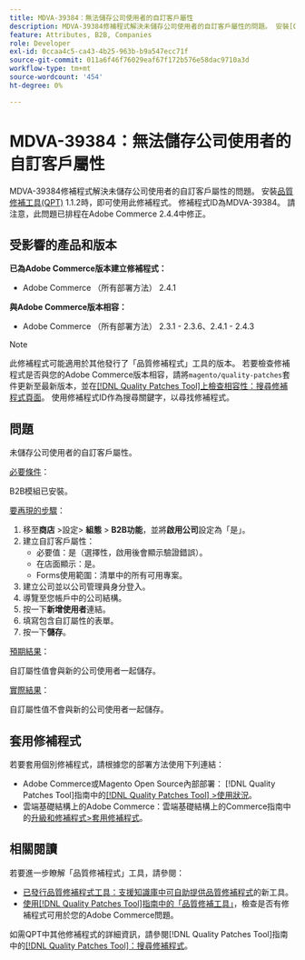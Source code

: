 ```yaml
---
title: MDVA-39384：無法儲存公司使用者的自訂客戶屬性
description: MDVA-39384修補程式解決未儲存公司使用者的自訂客戶屬性的問題。 安裝[Quality Patches Tool (QPT)](https://experienceleague.adobe.com/zh-hant/docs/commerce-operations/tools/quality-patches-tool/quality-patches-tool-to-self-serve-quality-patches) 1.1.2時，即可使用此修補程式。 修補程式ID為MDVA-39384。 請注意，此問題已排程在Adobe Commerce 2.4.4中修正。
feature: Attributes, B2B, Companies
role: Developer
exl-id: 0ccaa4c5-ca43-4b25-963b-b9a547ecc71f
source-git-commit: 011a6f46f76029eaf67f172b576e58dac9710a3d
workflow-type: tm+mt
source-wordcount: '454'
ht-degree: 0%

---
```


# MDVA-39384：無法儲存公司使用者的自訂客戶屬性

MDVA-39384修補程式解決未儲存公司使用者的自訂客戶屬性的問題。 安裝[品質修補工具(QPT)](https://experienceleague.adobe.com/zh-hant/docs/commerce-operations/tools/quality-patches-tool/quality-patches-tool-to-self-serve-quality-patches) 1.1.2時，即可使用此修補程式。 修補程式ID為MDVA-39384。 請注意，此問題已排程在Adobe Commerce 2.4.4中修正。

## 受影響的產品和版本

**已為Adobe Commerce版本建立修補程式：**

* Adobe Commerce （所有部署方法） 2.4.1

**與Adobe Commerce版本相容：**

* Adobe Commerce （所有部署方法） 2.3.1 - 2.3.6、2.4.1 - 2.4.3

>[!NOTE]
>
>此修補程式可能適用於其他發行了「品質修補程式」工具的版本。 若要檢查修補程式是否與您的Adobe Commerce版本相容，請將`magento/quality-patches`套件更新至最新版本，並在[[!DNL Quality Patches Tool]上檢查相容性：搜尋修補程式頁面](https://experienceleague.adobe.com/zh-hant/docs/commerce-operations/tools/quality-patches-tool/quality-patches-tool-to-self-serve-quality-patches)。 使用修補程式ID作為搜尋關鍵字，以尋找修補程式。

## 問題

未儲存公司使用者的自訂客戶屬性。

<u>必要條件</u>：

B2B模組已安裝。

<u>要再現的步驟</u>：

1. 移至&#x200B;**商店** >設定> **組態** > **B2B功能**，並將&#x200B;**啟用公司**&#x200B;設定為「是」。
1. 建立自訂客戶屬性：
   * 必要值：是（選擇性，啟用後會顯示驗證錯誤）。
   * 在店面顯示：是。
   * Forms使用範圍：清單中的所有可用專案。
1. 建立公司並以公司管理員身分登入。
1. 導覽至您帳戶中的公司結構。
1. 按一下&#x200B;**新增使用者**&#x200B;連結。
1. 填寫包含自訂屬性的表單。
1. 按一下&#x200B;**儲存**。

<u>預期結果</u>：

自訂屬性值會與新的公司使用者一起儲存。

<u>實際結果</u>：

自訂屬性值不會與新的公司使用者一起儲存。

## 套用修補程式

若要套用個別修補程式，請根據您的部署方法使用下列連結：

* Adobe Commerce或Magento Open Source內部部署： [!DNL Quality Patches Tool]指南中的[[!DNL Quality Patches Tool] >使用狀況](/help/tools/quality-patches-tool/usage.md)。
* 雲端基礎結構上的Adobe Commerce：雲端基礎結構上的Commerce指南中的[升級和修補程式>套用修補程式](https://experienceleague.adobe.com/docs/commerce-cloud-service/user-guide/develop/upgrade/apply-patches.html?lang=zh-Hant)。

## 相關閱讀

若要進一步瞭解「品質修補程式」工具，請參閱：

* [已發行品質修補程式工具：支援知識庫中可自助提供品質修補程式](https://experienceleague.adobe.com/zh-hant/docs/commerce-operations/tools/quality-patches-tool/quality-patches-tool-to-self-serve-quality-patches)的新工具。
* [使用[!DNL Quality Patches Tool]指南中的「品質修補工具」](/help/tools/quality-patches-tool/patches-available-in-qpt/check-patch-for-magento-issue-with-magento-quality-patches.md)，檢查是否有修補程式可用於您的Adobe Commerce問題。

如需QPT中其他修補程式的詳細資訊，請參閱[!DNL Quality Patches Tool]指南中的[[!DNL Quality Patches Tool]：搜尋修補程式](https://experienceleague.adobe.com/tools/commerce-quality-patches/index.html?lang=zh-Hant)。
